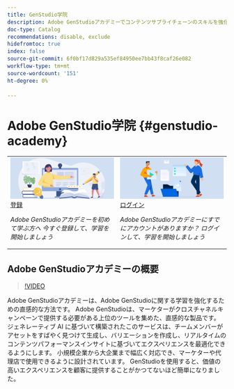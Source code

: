 ```yaml
---
title: GenStudio学院
description: Adobe GenStudioアカデミーでコンテンツサプライチェーンのスキルを強化
doc-type: Catalog
recommendations: disable, exclude
hidefromtoc: true
index: false
source-git-commit: 6f0bf17d829a535ef84950ee7bb43f8caf26e082
workflow-type: tm+mt
source-wordcount: '151'
ht-degree: 0%

---
```



# Adobe GenStudio学院 {#genstudio-academy}

<table>
<tr>
  <td>
    <a href="https://learningmanager.adobe.com/accountiplogin?ipId=16970&amp;accesskey=c4988oojirhb5">
      <img alt="Adobe GenStudioアカデミーに登録" src="/help/assets/card-create-assets.png" />
    </a>
    <div>
      <a href="https://learningmanager.adobe.com/accountiplogin?ipId=16970&amp;accesskey=c4988oojirhb5">
    登録
    </a>
    </div>
    <p>
    <em>Adobe GenStudioアカデミーを初めて学ぶ方へ 今すぐ登録して、学習を開始しましょう </em>
    <p>
  </td>
  <td>
    <a href="https://genstudioacademy.adobelearningmanager.com/">
    <img alt="Adobe GenStudioアカデミーにログインします" src="/help/assets/card-manage-content.png" />
    </a>
    <div>
    <a href="https://genstudioacademy.adobelearningmanager.com/">
    ログイン
    </a>
    </div>
    <p>
    <em>Adobe GenStudioアカデミーにすでにアカウントがありますか？ ログインして、学習を開始しましょう </em>
    </p>
  </td>
</tr>
</table>


## Adobe GenStudioアカデミーの概要

>[!VIDEO](https://video.tv.adobe.com/v/3434938?autoplay=true&end=replay)

Adobe GenStudioアカデミーは、Adobe GenStudioに関する学習を強化するための直感的な方法です。 Adobe GenStudioは、マーケターがクロスチャネルキャンペーンで提供する必要がある上位のツールを集めた、直感的な製品です。 ジェネレーティブ AI に基づいて構築されたこのサービスは、チームメンバーがアセットをすばやく見つけて生成し、バリエーションを作成し、リアルタイムのコンテンツパフォーマンスインサイトに基づいてエクスペリエンスを最適化できるようにします。 小規模企業から大企業まで幅広く対応でき、マーケターや代理店で使用できるように設計されています。 GenStudioを使用すると、価値の高いエクスペリエンスを顧客に提供することがかつてないほど簡単になりました。
